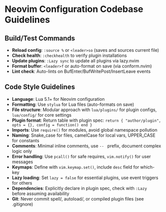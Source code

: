 # Neovim Configuration Codebase Guidelines

## Build/Test Commands
- **Reload config**: `:source %` or `<leader>so` (saves and sources current file)
- **Check health**: `:checkhealth` to verify plugin installations
- **Update plugins**: `:Lazy sync` to update all plugins via lazy.nvim
- **Format buffer**: `<leader>f` or auto-format on save (via conform.nvim)
- **Lint check**: Auto-lints on BufEnter/BufWritePost/InsertLeave events

## Code Style Guidelines
- **Language**: Lua 5.1+ for Neovim configuration
- **Formatting**: Use `stylua` for Lua files (auto-formats on save)
- **File structure**: Modular approach with `lua/plugins/` for plugin configs, `lua/config/` for core settings
- **Plugin format**: Return table with plugin spec: `return { "author/plugin", opts = {}, config = function() end }`
- **Imports**: Use `require()` for modules, avoid global namespace pollution
- **Naming**: Snake_case for files, camelCase for local vars, UPPER_CASE for constants
- **Comments**: Minimal inline comments, use `-- ` prefix, document complex logic only
- **Error handling**: Use `pcall()` for safe requires, `vim.notify()` for user messages
- **Keymaps**: Define with `vim.keymap.set()`, include `desc` field for which-key
- **Lazy loading**: Set `lazy = false` for essential plugins, use event triggers for others
- **Dependencies**: Explicitly declare in plugin spec, check with `:Lazy` before assuming availability
- **Git**: Never commit spell/, autoload/, or compiled plugin files (see .gitignore)
